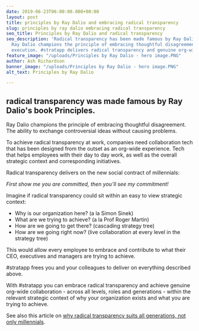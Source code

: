 ```yaml
---
date: 2019-06-23T06:00:00.000+00:00
layout: post
title: principles by Ray Dalio and embracing radical transparency
slug: principles by ray dalio embracing radical transparency
seo_title: Principles by Ray Dalio and radical transparency
seo_description: 'Radical transparency has been made famous by Ray Dalio''s book Principles.
  Ray Dalio champions the principle of embracing thoughtful disagreement on strategy
  execution. #stratapp delivers radical transparency and genuine org-wide engagement.'
feature_image: "/uploads/Principles by Ray Dalio - hero image.PNG"
author: Ash Richardson
banner_image: "/uploads/Principles by Ray Dalio - hero image.PNG"
alt_text: Principles by Ray Dalio

---
```

## radical transparency was made famous by Ray Dalio's book Principles.

Ray Dalio champions the principle of embracing thoughtful disagreement. The ability to exchange controversial ideas without causing problems.

To achieve radical transparency at work, companies need collaboration tech that has been designed from the outset as an org-wide experience. Tech that helps employees with their day to day work, as well as the overall strategic context and corresponding initiatives.

Radical transparency delivers on the new social contract of millennials:

_First show me you are committed, then you’ll see my commitment!_

Imagine if radical transparency could sit within an easy to view strategic context:

* Why is our organization here? (a la Simon Sinek)
* What are we trying to achieve? (a la Prof Roger Martin)
* How are we going to get there? (cascading strategy tree)
* How are we going right now? (live collaboration at every level in the strategy tree)

This would allow every employee to embrace and contribute to what their CEO, executives and managers are trying to achieve.

\#stratapp frees you and your colleagues to deliver on everything described above.

With #stratapp you can embrace radical transparency and achieve genuine org-wide collaboration - across all levels, roles and generations - within the relevant strategic context of why your organization exists and what you are trying to achieve.

See also this article on [why radical transparency suits all generations, not only millennials](https://stratapp.ai/blog/radical-transparency/ "radical transparency and millennials").